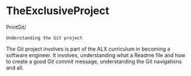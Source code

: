 # TheExclusiveProject
PrintGit/ 
    
    Understanding the Git project

The Git project involves is part of the ALX curriculum in becoming a software engineer.
It involves, understanding what a Readme file and how to create a good Git commit message, understanding the Git navigations and all.
